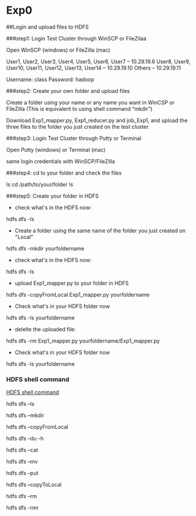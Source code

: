 # Exp0

##Login and upload files to HDFS

###step1: Login Test Cluster through WinSCP or FileZilaa

Open WinSCP (windows) or FileZilla (mac)

User1, User2, User3, User4, User5, User6, User7 		– 10.29.19.6
User8, User9, User10, User11, User12, User13, User14 	– 10.29.19.10
Others 								– 10.29.19.11

Username: class
Password: hadoop

###step2: Create your own folder and upload files

Create a folder using your name or any name you want in WinCSP or FileZilla
(This is equivalent to using shell command “mkdir”)

Download Exp1_mapper.py, Exp1_reducer.py and job_Exp1, and upload the three files to the folder you just created on the test cluster.

###step3: Login Test Cluster through Putty or Terminal

Open Putty (windows) or Terminal (mac)

same login credentials with WinSCP/FileZilla

###step4: cd to your folder and check the files

ls
cd /path/to/your/folder
ls

###step5: Create your folder in HDFS

* check what's in the HDFS now: 

hdfs dfs -ls

* Create a folder using the same name of the folder you just created on "Local"

hdfs dfs -mkdir yourfoldername

* check what's in the HDFS now:

hdfs dfs -ls

* upload Exp1_mapper.py to your folder in HDFS

hdfs dfs -copyFromLocal Exp1_mapper.py yourfoldername

* Check what's in your HDFS folder now

hdfs dfs -ls yourfoldername

* delelte the uploaded file:

hdfs dfs -rm Exp1_mapper.py yourfoldername/Exp1_mapper.py

* Check what's in your HDFS folder now

hdfs dfs -ls yourfoldername

### HDFS shell command

[HDFS shell command](https://hadoop.apache.org/docs/r2.4.1/hadoop-project-dist/hadoop-common/FileSystemShell.html)

hdfs dfs –ls

hdfs dfs –mkdir

hdfs dfs –copyFromLocal

hdfs dfs –du –h 

hdfs dfs –cat 

hdfs dfs –mv

hdfs dfs –put 

hdfs dfs –copyToLocal

hdfs dfs –rm

hdfs dfs -rmr
